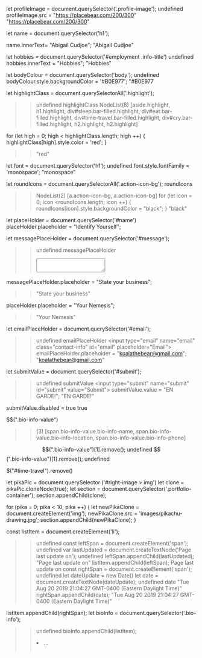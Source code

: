<!-- PART ONE  -->
<!-- 1.Use the same approach to select the element that contains the photo of the sky and change the src attribute to another picture URL of your choosing. -->
let profileImage = document.querySelector('.profile-image'); 
undefined
profileImage.src = "https://placebear.com/200/300"
"https://placebear.com/200/300"

<!-- 2. Select the heading that says "Panda the Bear" and change it to your own name -->

let name = document.querySelector('h1');

name.innerText= "Abigail Cudjoe";
"Abigail Cudjoe"

<!-- 3. Select the heading that says "Employment" and change it to something else.  -->
let hobbies = document.querySelector('#employment .info-title')
undefined
hobbies.innerText = "Hobbies";
"Hobbies"

<!-- 4. Change the colour of the body -->

let bodyColour = document.querySelector('body');
undefined
bodyColour.style.backgroundColor = '#B0E977';
"#B0E977

<!-- 5. Change the colour of each element using the highlight class. Use a for loop to do this. -->
let highlightClass = document.querySelectorAll('.highlight');
>>undefined
highlightClass
>>NodeList(8) [aside.highlight, h1.highlight, div#sleep.bar-filled.highlight, div#eat.bar-filled.highlight, div#time-travel.bar-filled.highlight, div#cry.bar-filled.highlight, h2.highlight, h2.highlight]

for (let high = 0; high < highlightClass.length; high ++) {
    highlightClass[high].style.color = 'red';
}
>>"red"



<!-- 6. change the h1 font tomonospace -->

let font = document.querySelector('h1'); 
undefined
font.style.fontFamily = 'monospace';
"monospace"

<!-- 7.Find a way to select the round icons in the sidebar and then change their colour. -->
let roundIcons = document.querySelectorAll('.action-icon-bg');
roundIcons
>> NodeList(2) [a.action-icon-bg, a.action-icon-bg]
for (let icon = 0; icon <roundIcons.length; icon ++) {
    roundIcons[icon].style.backgroundColor = "black";
}
>>"black"

<!-- 8. Scroll down to the contact form. Change the placeholder attribute of the name field to "identify yourself". -->
let placeHolder = document.querySelector('#name')
placeHolder.placeholder = "Identify Yourself";

<!-- 9. Change the placeholder attribute of the message field to "state your business". -->
let messagePlaceHolder = document.querySelector('#message');
>>undefined
messagePlaceHolder
>><textarea name=​"message" id=​"message" placeholder=​"Message">​</textarea>​
messagePlaceHolder.placeholder = "State your business";
>>"State your business"

<!-- 10. Give the name field a "value" attribute of "your nemesis". -->

placeHolder.placeholder = "Your Nemesis";
>>"Your Nemesis"

<!-- 11. Change the value attribute of the email field to "koalathebear@gmail.com". -->

let emailPlaceHolder = document.querySelector('#email');
>>undefined
emailPlaceHolder
>><input type=​"email" name=​"email" class=​"contact-info" id=​"email" placeholder=​"Email">​
emailPlaceHolder.placeholder = "koalathebear@gmail.com";
>> "koalathebear@gmail.com" 

<!-- 12. Change the value of the submit button on the contact form to "En garde!". -->

let submitValue = document.querySelector('#submit');
>>undefined
submitValue
>><input type=​"submit" name=​"submit" id=​"submit" value=​"Submit">​
submitValue.value = "EN GARDE!";
>>"EN GARDE!"
<!-- 13. We should stop Koala from sending an email to Panda that they might regret! Find a way to disable the submit button (hint: familiarize yourself with the disabled attribute). -->
submitValue.disabled = true
true

<!-- 14. We should help Panda protect their privacy by erasing their personal details from the sidebar.  -->
$$(".bio-info-value")
>> (3) [span.bio-info-value.bio-info-name, span.bio-info-value.bio-info-location, span.bio-info-value.bio-info-phone]

$$(".bio-info-value")[1].remove();
undefined
$$(".bio-info-value")[1].remove();
undefined

<!-- NB: jQuery selectors $() : returns a single object $$() : returns a collection of objects   -->

<!-- PART TWO -->
<!-- 1. Panda the Bear is lying about their skills! Take the "time travel" skill off the page to satisfy your personal sense of justice. -->
$("#time-travel").remove()

<!-- 2. cloning pikachu -->
let pikaPic = document.querySelector ('#right-image > img')
let clone = pikaPic.cloneNode(true);
let section = document.querySelector('.portfolio-container');
section.appendChild(clone);

<!-- 3. cloning pikachu many times -->

for (pika = 0; pika < 10; pika ++) {
    let newPikaClone = document.createElement('img');
    newPikaClone.src = 'images/pikachu-drawing.jpg';
    section.appendChild(newPikaClone); 
}

<!-- 4. adding update with time -->
const listItem = document.createElement('li');
>>undefined
const leftSpan = document.createElement('span');
>>undefined
var lastUpdated = document.createTextNode('Page last update on');
>>undefined
leftSpan.appendChild(lastUpdated);
>>"Page last update on"
listItem.appendChild(leftSpan);
>><span>​Page last update on​</span>​
const rightSpan = document.createElement('span');
>> undefined
let dateUpdate = new Date()
let date = document.createTextNode(dateUpdate);
undefined
date 
>>"Tue Aug 20 2019 21:04:27 GMT-0400 (Eastern Daylight Time)"
rightSpan.appendChild(date);
>>"Tue Aug 20 2019 21:04:27 GMT-0400 (Eastern Daylight Time)"

listItem.appendChild(rightSpan);
let bioInfo = document.querySelector('.bio-info');
>> undefined
bioInfo.appendChild(listItem);
>> <li>​…​</li>​


